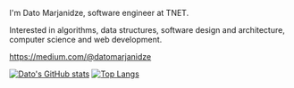 I'm Dato Marjanidze, software engineer at TNET.

Interested in algorithms, data structures, software design and architecture, computer science and web development.

https://medium.com/@datomarjanidze

[![Dato's GitHub stats](https://github-readme-stats.vercel.app/api?username=datomarjanidze&show_icons=true&title_color=fff&icon_color=5be67af0&text_color=7f7f7f&bg_color=151414)](https://github.com/datomarjanidze/)
[![Top Langs](https://github-readme-stats.vercel.app/api/top-langs/?username=datomarjanidze&show_icons=true&title_color=fff&icon_color=5be67af0&text_color=7f7f7f&bg_color=151414)](https://github.com/anuraghazra/github-readme-stats)

